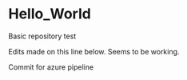 # Hello_World
Basic repository test

Edits made on this line below.
Seems to be working.

Commit for azure pipeline
